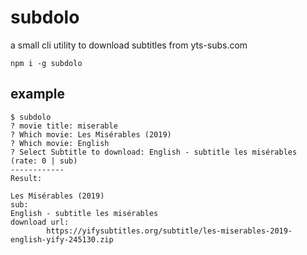 # subdolo
a small cli utility to download subtitles from yts-subs.com

```
npm i -g subdolo
```

## example
```
$ subdolo
? movie title: miserable
? Which movie: Les Misérables (2019)
? Which movie: English
? Select Subtitle to download: English - subtitle les misérables (rate: 0 | sub)
------------
Result:

Les Misérables (2019)
sub:
English - subtitle les misérables
download url:
        https://yifysubtitles.org/subtitle/les-miserables-2019-english-yify-245130.zip
```
